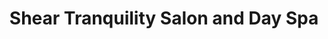 ---
title: "Shear Tranquility Salon and Day Spa"
url: /sebastian/shear-tranquility-salon-and-day-spa/
shop: Massage
---